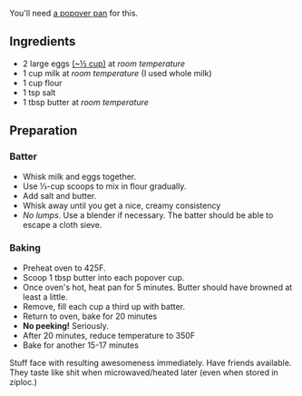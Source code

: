You'll need [a popover
pan](http://www.amazon.com/Chicago-Metallic-Stick-6-Cup-Popover/dp/B003YL3DWO)
for this.

Ingredients
-----------

*   2 large eggs
    [(\~½ cup)](http://whatscookingamerica.net/Eggs/EggEquivalent.htm)
    at *room temperature*
*   1 cup milk at *room temperature* (I used whole milk)
*   1 cup flour
*   1 tsp salt
*   1 tbsp butter at *room temperature*

Preparation
-----------

### Batter

*   Whisk milk and eggs together.
*   Use ⅓-cup scoops to mix in flour gradually.
*   Add salt and butter.
*   Whisk away until you get a nice, creamy consistency
*   *No lumps*. Use a blender if necessary. The batter should be able to
    escape a cloth sieve.

### Baking

*   Preheat oven to 425F.
*   Scoop 1 tbsp butter into each popover cup.
*   Once oven's hot, heat pan for 5 minutes. Butter should have browned
    at least a little.
*   Remove, fill each cup a third up with batter.
*   Return to oven, bake for 20 minutes
*   **No peeking!** Seriously.
*   After 20 minutes, reduce temperature to 350F
*   Bake for another 15-17 minutes

Stuff face with resulting awesomeness immediately. Have friends
available. They taste like shit when microwaved/heated later (even when
stored in ziploc.)




